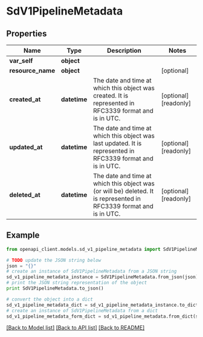 # SdV1PipelineMetadata


## Properties
Name | Type | Description | Notes
------------ | ------------- | ------------- | -------------
**var_self** | **object** |  | 
**resource_name** | **object** |  | [optional] 
**created_at** | **datetime** | The date and time at which this object was created. It is represented in RFC3339 format and is in UTC. | [optional] [readonly] 
**updated_at** | **datetime** | The date and time at which this object was last updated. It is represented in RFC3339 format and is in UTC. | [optional] [readonly] 
**deleted_at** | **datetime** | The date and time at which this object was (or will be) deleted. It is represented in RFC3339 format and is in UTC. | [optional] [readonly] 

## Example

```python
from openapi_client.models.sd_v1_pipeline_metadata import SdV1PipelineMetadata

# TODO update the JSON string below
json = "{}"
# create an instance of SdV1PipelineMetadata from a JSON string
sd_v1_pipeline_metadata_instance = SdV1PipelineMetadata.from_json(json)
# print the JSON string representation of the object
print SdV1PipelineMetadata.to_json()

# convert the object into a dict
sd_v1_pipeline_metadata_dict = sd_v1_pipeline_metadata_instance.to_dict()
# create an instance of SdV1PipelineMetadata from a dict
sd_v1_pipeline_metadata_form_dict = sd_v1_pipeline_metadata.from_dict(sd_v1_pipeline_metadata_dict)
```
[[Back to Model list]](../ccloud/README.md#documentation-for-models) [[Back to API list]](../ccloud/README.md#documentation-for-api-endpoints) [[Back to README]](../ccloud/README.md)


